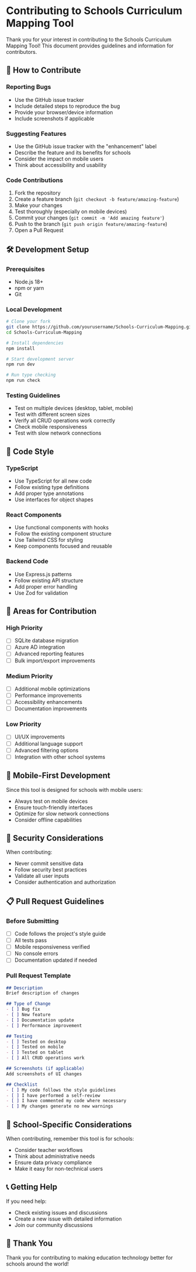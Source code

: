 # Contributing to Schools Curriculum Mapping Tool

Thank you for your interest in contributing to the Schools Curriculum Mapping Tool! This document provides guidelines and information for contributors.

## 🤝 How to Contribute

### Reporting Bugs
- Use the GitHub issue tracker
- Include detailed steps to reproduce the bug
- Provide your browser/device information
- Include screenshots if applicable

### Suggesting Features
- Use the GitHub issue tracker with the "enhancement" label
- Describe the feature and its benefits for schools
- Consider the impact on mobile users
- Think about accessibility and usability

### Code Contributions
1. Fork the repository
2. Create a feature branch (`git checkout -b feature/amazing-feature`)
3. Make your changes
4. Test thoroughly (especially on mobile devices)
5. Commit your changes (`git commit -m 'Add amazing feature'`)
6. Push to the branch (`git push origin feature/amazing-feature`)
7. Open a Pull Request

## 🛠️ Development Setup

### Prerequisites
- Node.js 18+
- npm or yarn
- Git

### Local Development
```bash
# Clone your fork
git clone https://github.com/yourusername/Schools-Curriculum-Mapping.git
cd Schools-Curriculum-Mapping

# Install dependencies
npm install

# Start development server
npm run dev

# Run type checking
npm run check
```

### Testing Guidelines
- Test on multiple devices (desktop, tablet, mobile)
- Test with different screen sizes
- Verify all CRUD operations work correctly
- Check mobile responsiveness
- Test with slow network connections

## 📝 Code Style

### TypeScript
- Use TypeScript for all new code
- Follow existing type definitions
- Add proper type annotations
- Use interfaces for object shapes

### React Components
- Use functional components with hooks
- Follow the existing component structure
- Use Tailwind CSS for styling
- Keep components focused and reusable

### Backend Code
- Use Express.js patterns
- Follow existing API structure
- Add proper error handling
- Use Zod for validation

## 🎯 Areas for Contribution

### High Priority
- [ ] SQLite database migration
- [ ] Azure AD integration
- [ ] Advanced reporting features
- [ ] Bulk import/export improvements

### Medium Priority
- [ ] Additional mobile optimizations
- [ ] Performance improvements
- [ ] Accessibility enhancements
- [ ] Documentation improvements

### Low Priority
- [ ] UI/UX improvements
- [ ] Additional language support
- [ ] Advanced filtering options
- [ ] Integration with other school systems

## 📱 Mobile-First Development

Since this tool is designed for schools with mobile users:
- Always test on mobile devices
- Ensure touch-friendly interfaces
- Optimize for slow network connections
- Consider offline capabilities

## 🔐 Security Considerations

When contributing:
- Never commit sensitive data
- Follow security best practices
- Validate all user inputs
- Consider authentication and authorization

## 📋 Pull Request Guidelines

### Before Submitting
- [ ] Code follows the project's style guide
- [ ] All tests pass
- [ ] Mobile responsiveness verified
- [ ] No console errors
- [ ] Documentation updated if needed

### Pull Request Template
```markdown
## Description
Brief description of changes

## Type of Change
- [ ] Bug fix
- [ ] New feature
- [ ] Documentation update
- [ ] Performance improvement

## Testing
- [ ] Tested on desktop
- [ ] Tested on mobile
- [ ] Tested on tablet
- [ ] All CRUD operations work

## Screenshots (if applicable)
Add screenshots of UI changes

## Checklist
- [ ] My code follows the style guidelines
- [ ] I have performed a self-review
- [ ] I have commented my code where necessary
- [ ] My changes generate no new warnings
```

## 🏫 School-Specific Considerations

When contributing, remember this tool is for schools:
- Consider teacher workflows
- Think about administrative needs
- Ensure data privacy compliance
- Make it easy for non-technical users

## 📞 Getting Help

If you need help:
- Check existing issues and discussions
- Create a new issue with detailed information
- Join our community discussions

## 🙏 Thank You

Thank you for contributing to making education technology better for schools around the world! 